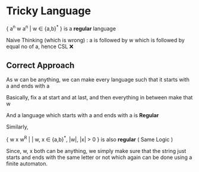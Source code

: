 # Tricky Language

\{ a<sup>n</sup> w a<sup>n</sup> | w ∈ {a,b}<sup>*</sup> } is a **regular** language

Naive Thinking (which is wrong) :  a is followed by w which is followed by equal no of a, hence CSL ❌


## Correct Approach

As w can be anything, we can make every language such that it starts with a and ends with a

Basically, fix a at start and at last, and then everything in between make that w

And a language which starts with a and ends with a is **Regular**


Similarly,

\{ w x w<sup>R</sup> | | w, x ∈ {a,b}<sup>*</sup>, |w|, |x| > 0 } is also **regular** ( Same Logic )

Since, w, x both can be anything, we simply make sure that the string just starts and ends with the same letter or not which again can be done using a finite automaton. 
